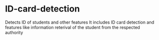# ID-card-detection
Detects ID  of students and other features
It includes ID card detection and features like information reterival of the student from the respected authority
